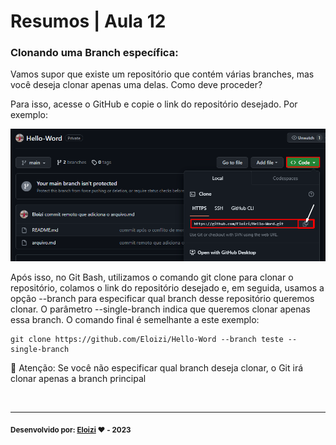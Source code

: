 # Resumos | Aula 12

### Clonando uma Branch específica:


Vamos supor que existe um repositório que contém várias branches, mas você deseja clonar apenas uma delas. Como deve proceder?

Para isso, acesse o GitHub e copie o link do repositório desejado. Por exemplo:

![clonando repositorio do GitHub](/img/github-clonandoRepo.jpg)


Após isso, no Git Bash, utilizamos o comando git clone para clonar o repositório, colamos o link do repositório desejado e, em seguida, usamos a opção --branch para especificar qual branch desse repositório queremos clonar. O parâmetro --single-branch indica que queremos clonar apenas essa branch. O comando final é semelhante a este exemplo:

```
git clone https://github.com/Eloizi/Hello-Word --branch teste --single-branch
```

 🚨 Atenção: Se você não especificar qual branch deseja clonar, o Git irá clonar apenas a branch principal


<br>

---

<sub><b>Desenvolvido por: [Eloizi](https://github.com/Eloizi/gitHub-DIO) ❤️ - 2023</b></sub></a>




